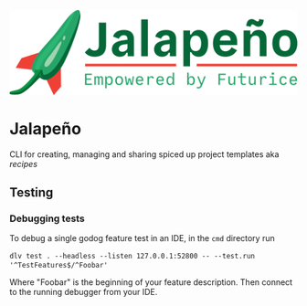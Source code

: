 ![Jalapeno - Empowered by Futurice](/docs/static/img/logo.png)

# Jalapeño

CLI for creating, managing and sharing spiced up project templates aka _recipes_

## Testing

### Debugging tests

To debug a single godog feature test in an IDE, in the `cmd` directory run

```shell
dlv test . --headless --listen 127.0.0.1:52800 -- --test.run '^TestFeatures$/^Foobar'
```

Where "Foobar" is the beginning of your feature description. Then connect to the running debugger from your IDE.
